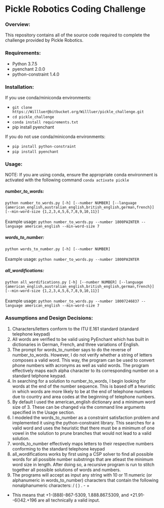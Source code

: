 # Pickle Robotics Coding Challenge

### Overview:
This repository contains all of the source code required to complete the challenge provided by Pickle Robotics.

### Requirements:
* Python 3.7.5
* pyenchant 2.0.0
* python-constraint 1.4.0

### Installation:
If you use conda/miniconda environments:
* `git clone https://Willluer@bitbucket.org/Willluer/pickle_challenge.git`
* `cd pickle_challenge`
* `conda install requirements.txt`
* pip install pyenchant

If you do not use conda/miniconda environments:
* `pip install python-constraint`
* `pip install pyenchant`


### Usage:
NOTE: If you are using conda, ensure the appropriate conda environment is activated with the following command `conda activate pickle`

##### number_to_words:
`python number_to_words.py [-h] [--number NUMBER] [--language {american_english,australian_english,british_english,german,french}] [--min-word-size {1,2,3,4,5,6,7,8,9,10,11}]`
<br>
<br>
Example usage: `python number_to_words.py --number 1800PAINTER --language american_english --min-word-size 7`

##### words_to_number:
`python words_to_number.py [-h] [--number NUMBER]`
<br>
<br>
Example usage: `python number_to_words.py --number 1800PAINTER`

##### all_wordifications:
`python all_wordifications.py [-h] [--number NUMBER] [--language {american_english,australian_english,british_english,german,french}] [--min-word-size {1,2,3,4,5,6,7,8,9,10,11}]`
<br><br>
Example usage: `python number_to_words.py --number 18007246837 --language american_english --min-word-size 7`

### Assumptions and Design Decisions:
1. Characters/letters conform to the ITU E.161 standard (standard telephone keypad)
1. All words are verified to be valid using PyEnchant which has built in dictionaries in German, French, and three variations of English.
1. The prompt for words_to_number says to do the reverse of number_to_words. However, I do not verify whether a string of letters composes a valid word. This way, the program can be used to convert phone numbers with acronyms as well as valid words. The program effectively maps each alpha character to its corresponding number on a standard telphone keypad.
1. In searching for a solution to number_to_words, I begin looking for words at the end of the number sequence. This is based off a heuristic in which words are more likely to be at the end of telephone numbers due to country and area codes at the beginning of telephone numbers.
1. By default I used the american_english dictionary and a minimum word size of 3. These can be changed via the command line arguments specified in the Usage section.
1. I modeled the words_to_number as a constraint satisfaction problem and implemented it using the python-constraint library. This searches for a valid word and uses the heuristic that there must be a minimum of one vowel in the solution to prune branches that would not lead to a valid solution.
1. words_to_number effectively maps letters to their respective numbers conforming to the standard telephone keypad
1. all_wordifications works by first using a CSP solver to find all possible words for all possible number substrings that are atleast the minimum word size in length. After doing so, a recursive program is run to stitch together all possible solutions of words and numbers.
1. The programs will accept as input any string with 10 or 11 numeric (or alphanumeric in words_to_number) characters that contain the following nonalphanumeric characters: / ( ) . - +
  * This means that +1-(888)-867-5309, 1.888.867.5309, and +21.91--6()42.+196 are all technically a valid input.
